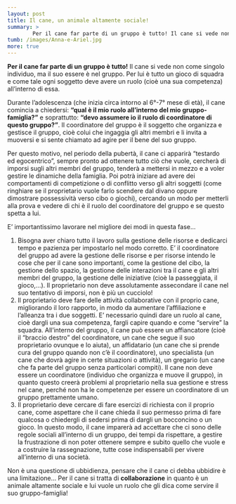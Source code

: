 ```yaml
---
layout: post
title: Il cane, un animale altamente sociale!
summary: >
        Per il cane far parte di un gruppo è tutto! Il cane si vede non come singolo individuo, ma il suo essere è nel gruppo. Per lui è tutto un gioco di squadra e come tale ogni soggetto deve avere un ruolo all’interno di essa.
tumb: /images/Anna-e-Ariel.jpg
more: true
---
```

**Per il cane far parte di un gruppo è tutto!** Il cane si vede non come singolo individuo, ma il suo essere è nel gruppo. Per lui è tutto un gioco di squadra e come tale ogni soggetto deve avere un ruolo (cioè una sua competenza) all’interno di essa.

Durante l’adolescenza  (che inizia circa intorno al 6°-7° mese di età), il cane comincia a chiedersi: **“qual è il mio ruolo all’interno del mio gruppo-famiglia?”** e soprattutto: **“devo assumere io il ruolo di coordinatore di questo gruppo?”**. Il coordinatore del gruppo è il soggetto che organizza e gestisce il gruppo, cioè colui che ingaggia gli altri membri e li invita a muoversi e si sente chiamato ad agire per il bene del suo gruppo.

Per questo motivo, nel periodo della pubertà, il cane ci apparirà “testardo ed egocentrico”, sempre pronto ad ottenere tutto ciò che vuole, cercherà di imporsi sugli altri membri del gruppo, tenderà a mettersi in mezzo e a voler gestire le dinamiche della famiglia. Poi potrà iniziare ad avere dei comportamenti di competizione o di conflitto verso gli altri soggetti (come ringhiare se il proprietario vuole farlo scendere dal divano oppure dimostrare possessività verso cibo o giochi), cercando un modo per metterli alla prova e vedere di chi è il ruolo del coordinatore del gruppo e se questo spetta a lui.

E’ importantissimo lavorare nel migliore dei modi in questa fase…

1.  Bisogna aver chiaro tutto il lavoro sulla gestione delle risorse e dedicarci tempo e pazienza per impostarlo nel modo corretto. E’ il coordinatore del gruppo ad avere la gestione delle risorse e per risorse intendo le cose che per il cane sono importanti, come la gestione del cibo, la gestione dello spazio, la gestione delle interazioni tra il cane e gli altri membri del gruppo, la gestione delle iniziative (cioè la passeggiata, il gioco,…). Il proprietario non deve assolutamente assecondare il cane nel suo tentativo di imporsi, non è più un cucciolo!
2. Il proprietario deve fare delle attività collaborative con il proprio cane, migliorando il loro rapporto, in modo da aumentare l’affiliazione e l’alleanza tra i due soggetti. E’ necessario quindi dare un ruolo al cane, cioè dargli una sua competenza, fargli capire quando e come “servire” la squadra. All’interno del gruppo, il cane può essere un affiancatore (cioè il “braccio destro” del coordinatore, un cane che segue il suo proprietario ovunque e lo aiuta), un affidatario (un cane che si prende cura del gruppo quando non c’è il coordinatore), uno specialista (un cane che dovrà agire in certe situazioni o attività), un gregario (un cane che fa parte del gruppo senza particolari compiti). Il cane non deve essere un coordinatore (individuo che organizza e muove il gruppo), in quanto questo creerà problemi al proprietario nella sua gestione e stress nel cane, perché non ha le competenze per essere un coordinatore di un gruppo prettamente umano.
3. Il proprietario deve cercare di fare esercizi di richiesta con il proprio cane, come aspettare che il cane chieda il suo permesso prima di fare qualcosa o chiedergli di sedersi prima di dargli un bocconcino o un gioco. In questo modo, il cane imparerà ad accettare che ci sono delle regole sociali all’interno di un gruppo, dei tempi da rispettare, a gestire la frustrazione di non poter ottenere sempre e subito quello che vuole e a costruire la rassegnazione, tutte cose indispensabili per vivere all’interno di una società.

Non è una questione di ubbidienza, pensare che il cane ci debba ubbidire è una limitazione… Per il cane si tratta di **collaborazione** in quanto è un animale altamente sociale e lui vuole un ruolo che gli dica come servire il suo gruppo-famiglia!
